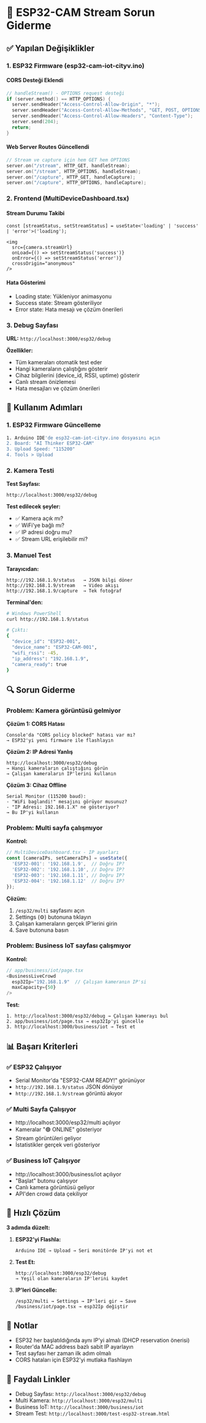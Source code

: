# 🔧 ESP32-CAM Stream Sorun Giderme

## ✅ Yapılan Değişiklikler

### 1. ESP32 Firmware (esp32-cam-iot-cityv.ino)

#### CORS Desteği Eklendi
```cpp
// handleStream() - OPTIONS request desteği
if (server.method() == HTTP_OPTIONS) {
  server.sendHeader("Access-Control-Allow-Origin", "*");
  server.sendHeader("Access-Control-Allow-Methods", "GET, POST, OPTIONS");
  server.sendHeader("Access-Control-Allow-Headers", "Content-Type");
  server.send(204);
  return;
}
```

#### Web Server Routes Güncellendi
```cpp
// Stream ve capture için hem GET hem OPTIONS
server.on("/stream", HTTP_GET, handleStream);
server.on("/stream", HTTP_OPTIONS, handleStream);
server.on("/capture", HTTP_GET, handleCapture);
server.on("/capture", HTTP_OPTIONS, handleCapture);
```

### 2. Frontend (MultiDeviceDashboard.tsx)

#### Stream Durumu Takibi
```tsx
const [streamStatus, setStreamStatus] = useState<'loading' | 'success' | 'error'>('loading');

<img
  src={camera.streamUrl}
  onLoad={() => setStreamStatus('success')}
  onError={() => setStreamStatus('error')}
  crossOrigin="anonymous"
/>
```

#### Hata Gösterimi
- Loading state: Yükleniyor animasyonu
- Success state: Stream gösteriliyor
- Error state: Hata mesajı ve çözüm önerileri

### 3. Debug Sayfası

**URL:** `http://localhost:3000/esp32/debug`

**Özellikler:**
- Tüm kameraları otomatik test eder
- Hangi kameraların çalıştığını gösterir
- Cihaz bilgilerini (device_id, RSSI, uptime) gösterir
- Canlı stream önizlemesi
- Hata mesajları ve çözüm önerileri

## 🚀 Kullanım Adımları

### 1. ESP32 Firmware Güncelleme

```bash
1. Arduino IDE'de esp32-cam-iot-cityv.ino dosyasını açın
2. Board: "AI Thinker ESP32-CAM"
3. Upload Speed: "115200"
4. Tools > Upload
```

### 2. Kamera Testi

**Test Sayfası:**
```
http://localhost:3000/esp32/debug
```

**Test edilecek şeyler:**
- ✅ Kamera açık mı?
- ✅ WiFi'ye bağlı mı?
- ✅ IP adresi doğru mu?
- ✅ Stream URL erişilebilir mi?

### 3. Manuel Test

**Tarayıcıdan:**
```
http://192.168.1.9/status   → JSON bilgi döner
http://192.168.1.9/stream   → Video akışı
http://192.168.1.9/capture  → Tek fotoğraf
```

**Terminal'den:**
```bash
# Windows PowerShell
curl http://192.168.1.9/status

# Çıktı:
{
  "device_id": "ESP32-001",
  "device_name": "ESP32-CAM-001",
  "wifi_rssi": -45,
  "ip_address": "192.168.1.9",
  "camera_ready": true
}
```

## 🔍 Sorun Giderme

### Problem: Kamera görüntüsü gelmiyor

**Çözüm 1: CORS Hatası**
```
Console'da "CORS policy blocked" hatası var mı?
→ ESP32'yi yeni firmware ile flashlayın
```

**Çözüm 2: IP Adresi Yanlış**
```
http://localhost:3000/esp32/debug
→ Hangi kameraların çalıştığını görün
→ Çalışan kameraların IP'lerini kullanın
```

**Çözüm 3: Cihaz Offline**
```
Serial Monitor (115200 baud):
- "WiFi baglandi!" mesajını görüyor musunuz?
- "IP Adresi: 192.168.1.X" ne gösteriyor?
→ Bu IP'yi kullanın
```

### Problem: Multi sayfa çalışmıyor

**Kontrol:**
```typescript
// MultiDeviceDashboard.tsx - IP ayarları
const [cameraIPs, setCameraIPs] = useState({
  'ESP32-001': '192.168.1.9',  // Doğru IP?
  'ESP32-002': '192.168.1.10', // Doğru IP?
  'ESP32-003': '192.168.1.11', // Doğru IP?
  'ESP32-004': '192.168.1.12'  // Doğru IP?
});
```

**Çözüm:**
1. `/esp32/multi` sayfasını açın
2. Settings (⚙️) butonuna tıklayın
3. Çalışan kameraların gerçek IP'lerini girin
4. Save butonuna basın

### Problem: Business IoT sayfası çalışmıyor

**Kontrol:**
```typescript
// app/business/iot/page.tsx
<BusinessLiveCrowd
  esp32Ip="192.168.1.9"  // Çalışan kameranın IP'si
  maxCapacity={50}
/>
```

**Test:**
```
1. http://localhost:3000/esp32/debug → Çalışan kamerayı bul
2. app/business/iot/page.tsx → esp32Ip'yi güncelle
3. http://localhost:3000/business/iot → Test et
```

## 📊 Başarı Kriterleri

### ✅ ESP32 Çalışıyor
- Serial Monitor'da "ESP32-CAM READY!" görünüyor
- `http://192.168.1.9/status` JSON dönüyor
- `http://192.168.1.9/stream` görüntü akıyor

### ✅ Multi Sayfa Çalışıyor
- http://localhost:3000/esp32/multi açılıyor
- Kameralar "🟢 ONLINE" gösteriyor
- Stream görüntüleri geliyor
- İstatistikler gerçek veri gösteriyor

### ✅ Business IoT Çalışıyor
- http://localhost:3000/business/iot açılıyor
- "Başlat" butonu çalışıyor
- Canlı kamera görüntüsü geliyor
- API'den crowd data çekiliyor

## 🎯 Hızlı Çözüm

**3 adımda düzelt:**

1. **ESP32'yi Flashla:**
   ```
   Arduino IDE → Upload → Seri monitörde IP'yi not et
   ```

2. **Test Et:**
   ```
   http://localhost:3000/esp32/debug
   → Yeşil olan kameraların IP'lerini kaydet
   ```

3. **IP'leri Güncelle:**
   ```
   /esp32/multi → Settings → IP'leri gir → Save
   /business/iot/page.tsx → esp32Ip değiştir
   ```

## 📝 Notlar

- ESP32 her başlatıldığında aynı IP'yi almalı (DHCP reservation önerisi)
- Router'da MAC address bazlı sabit IP ayarlayın
- Test sayfası her zaman ilk adım olmalı
- CORS hataları için ESP32'yi mutlaka flashlayın

## 🔗 Faydalı Linkler

- Debug Sayfası: `http://localhost:3000/esp32/debug`
- Multi Kamera: `http://localhost:3000/esp32/multi`
- Business IoT: `http://localhost:3000/business/iot`
- Stream Test: `http://localhost:3000/test-esp32-stream.html`
